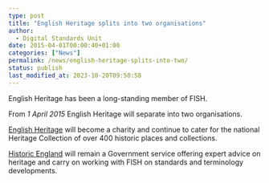 ```yaml
---
type: post
title: "English Heritage splits into two organisations"
author:
  - Digital Standards Unit
date: 2015-04-01T00:00:40+01:00
categories: ["News"]
permalink: /news/english-heritage-splits-into-two/
status: publish
last_modified_at: 2023-10-20T09:50:58
---
```


English Heritage has been a long-standing member of FISH.

From _1 April 2015_ English Heritage will separate into two organisations.

[English Heritage](http://www.english-heritage.org.uk/) will become a charity and
continue to cater for the national Heritage Collection of over 400 historic places
and collections.

[Historic England](https://www.historicengland.org.uk/) will remain a Government
service offering expert advice on heritage and carry on working with FISH on standards
and terminology developments.
